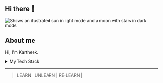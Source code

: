 ## Hi there 👋
<picture>
  <source media="(prefers-color-scheme: dark)" srcset="https://user-images.githubusercontent.com/25423296/163456776-7f95b81a-f1ed-45f7-b7ab-8fa810d529fa.png">
  <source media="(prefers-color-scheme: light)" srcset="https://user-images.githubusercontent.com/25423296/163456779-a8556205-d0a5-45e2-ac17-42d089e3c3f8.png">
  <img alt="Shows an illustrated sun in light mode and a moon with stars in dark mode." src="https://user-images.githubusercontent.com/25423296/163456779-a8556205-d0a5-45e2-ac17-42d089e3c3f8.png">
</picture>
<!-- https://user-images.githubusercontent.com/25423296/163456776-7f95b81a-f1ed-45f7-b7ab-8fa810d529fa.png -->


## About me

Hi, I'm Kartheek.

<details>
<summary>My Tech Stack</summary>

| Frontend | Databases | Backend | Developer Tools|
|--------:|----------:| --------| --------|
|Html & Css| SQLite  | Python | Command Line |
|JavaScript| Mongo DB| Node.js| Git & GitHub|
|React JS|  | Express| | 






</details>

---
> LEARN | UNLEARN | RE-LEARN |

<!--
**kartheeksharma/kartheeksharma** is a ✨ _special_ ✨ repository because its `README.md` (this file) appears on your GitHub profile.

Here are some ideas to get you started:

- 🔭 I’m currently working on ...
- 🌱 I’m currently learning ...
- 👯 I’m looking to collaborate on ...
- 🤔 I’m looking for help with ...
- 💬 Ask me about ...
- 📫 How to reach me: ...
- 😄 Pronouns: ...
- ⚡ Fun fact: ...
-->
